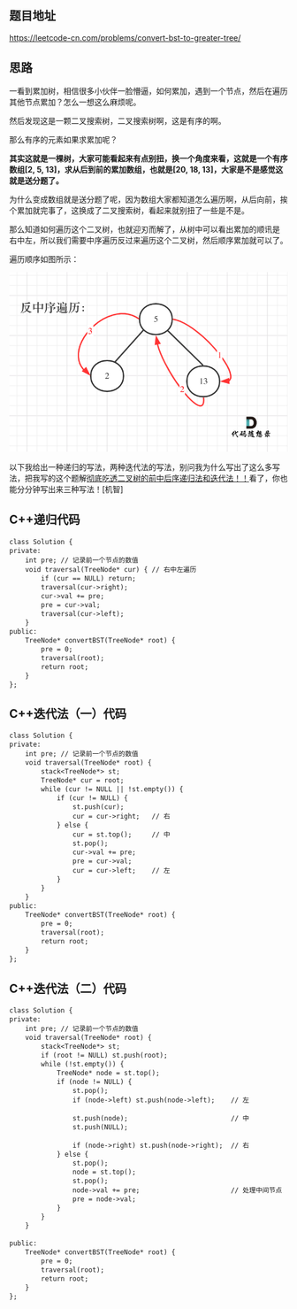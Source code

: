 
## 题目地址 

https://leetcode-cn.com/problems/convert-bst-to-greater-tree/

## 思路 

一看到累加树，相信很多小伙伴一脸懵逼，如何累加，遇到一个节点，然后在遍历其他节点累加？怎么一想这么麻烦呢。

然后发现这是一颗二叉搜索树，二叉搜索树啊，这是有序的啊。

那么有序的元素如果求累加呢？

**其实这就是一棵树，大家可能看起来有点别扭，换一个角度来看，这就是一个有序数组[2, 5, 13]，求从后到前的累加数组，也就是[20, 18, 13]，大家是不是感觉这就是送分题了。**

为什么变成数组就是送分题了呢，因为数组大家都知道怎么遍历啊，从后向前，挨个累加就完事了，这换成了二叉搜索树，看起来就别扭了一些是不是。

那么知道如何遍历这个二叉树，也就迎刃而解了，从树中可以看出累加的顺讯是 右中左，所以我们需要中序遍历反过来遍历这个二叉树，然后顺序累加就可以了。

遍历顺序如图所示：

<img src='../pics/538.把二叉搜索树转换为累加树.png' width=600> </img></div>


以下我给出一种递归的写法，两种迭代法的写法，别问我为什么写出了这么多写法，把我写的这个题解[彻底吃透二叉树的前中后序递归法和迭代法！！](https://leetcode-cn.com/problems/binary-tree-inorder-traversal/solution/che-di-chi-tou-er-cha-shu-de-qian-zhong-hou-xu-d-2/)看了，你也能分分钟写出来三种写法！[机智]

## C++递归代码

```
class Solution {
private:
    int pre; // 记录前一个节点的数值
    void traversal(TreeNode* cur) { // 右中左遍历
        if (cur == NULL) return;
        traversal(cur->right);
        cur->val += pre;
        pre = cur->val;
        traversal(cur->left);
    }
public:
    TreeNode* convertBST(TreeNode* root) {
        pre = 0;
        traversal(root);
        return root;
    }
};
```

## C++迭代法（一）代码

```
class Solution {
private:
    int pre; // 记录前一个节点的数值
    void traversal(TreeNode* root) {
        stack<TreeNode*> st;
        TreeNode* cur = root;
        while (cur != NULL || !st.empty()) {
            if (cur != NULL) {
                st.push(cur);
                cur = cur->right;   // 右
            } else {
                cur = st.top();     // 中
                st.pop();
                cur->val += pre;
                pre = cur->val;
                cur = cur->left;    // 左
            }
        }
    }
public:
    TreeNode* convertBST(TreeNode* root) {
        pre = 0;
        traversal(root);
        return root;
    }
};
```

## C++迭代法（二）代码 

```
class Solution {
private:
    int pre; // 记录前一个节点的数值
    void traversal(TreeNode* root) {
        stack<TreeNode*> st;
        if (root != NULL) st.push(root);
        while (!st.empty()) {
            TreeNode* node = st.top();
            if (node != NULL) {
                st.pop();
                if (node->left) st.push(node->left);    // 左

                st.push(node);                          // 中
                st.push(NULL);

                if (node->right) st.push(node->right);  // 右
            } else {
                st.pop();
                node = st.top();
                st.pop();
                node->val += pre;                       // 处理中间节点
                pre = node->val;
            }
        }
    }

public:
    TreeNode* convertBST(TreeNode* root) {
        pre = 0;
        traversal(root);
        return root;
    }
};
```
